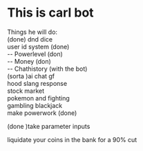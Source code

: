 # This is carl bot <br>
Things he will do: <br>
(done) dnd dice <br> 
user id system (done) <br>
-- Powerlevel (don) <br>
-- Money (don) <br>
-- Chathistory (with the bot) <br>
(sorta )ai chat gf <br>
hood slang response <br>
stock market <br>
pokemon and fighting <br>
gambling blackjack <br>
make powerwork (done) <br>

(done )take parameter inputs <br>

liquidate your coins in the bank for a 90% cut <br>